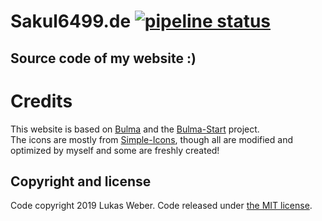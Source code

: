 # Sakul6499.de [![pipeline status](https://gitlab.com/sakul6499.de/sakul6499.de/badges/master/pipeline.svg)](https://gitlab.com/sakul6499.de/sakul6499.de/commits/master)

## Source code of my website :)

# Credits

This website is based on [Bulma] and the [Bulma-Start] project.  
The icons are mostly from [Simple-Icons], though all are modified and optimized by myself and some are freshly created!

## Copyright and license

Code copyright 2019 Lukas Weber.
Code released under [the MIT license](https://github.com/jgthms/bulma-start/blob/master/LICENSE).

[bulma]: http://bulma.io
[bulma-start]: https://github.com/jgthms/bulma-start
[simple-icons]: https://github.com/simple-icons/simple-icons
